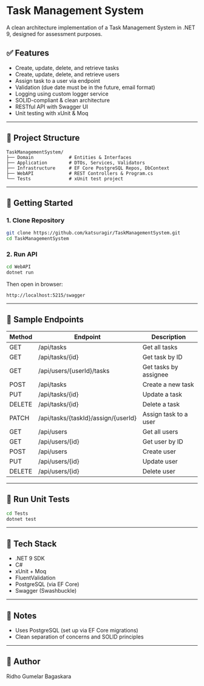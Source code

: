 # Task Management System

A clean architecture implementation of a Task Management System in .NET 9, designed for assessment purposes.

## ✅ Features
- Create, update, delete, and retrieve tasks
- Create, update, delete, and retrieve users
- Assign task to a user via endpoint
- Validation (due date must be in the future, email format)
- Logging using custom logger service
- SOLID-compliant & clean architecture
- RESTful API with Swagger UI
- Unit testing with xUnit & Moq

---

## 🧱 Project Structure
```
TaskManagementSystem/
├── Domain             # Entities & Interfaces
├── Application        # DTOs, Services, Validators
├── Infrastructure     # EF Core PostgreSQL Repos, DbContext
├── WebAPI             # REST Controllers & Program.cs
└── Tests              # xUnit test project
```

---

## 🚀 Getting Started

### 1. Clone Repository
```bash
git clone https://github.com/katsuragir/TaskManagementSystem.git
cd TaskManagementSystem
```

### 2. Run API
```bash
cd WebAPI
dotnet run
```

Then open in browser:
```
http://localhost:5215/swagger
```

---

## 📮 Sample Endpoints

| Method | Endpoint                            | Description             |
|--------|-------------------------------------|-------------------------|
| GET    | /api/tasks                          | Get all tasks           |
| GET    | /api/tasks/{id}                    | Get task by ID          |
| GET    | /api/users/{userId}/tasks          | Get tasks by assignee   |
| POST   | /api/tasks                          | Create a new task       |
| PUT    | /api/tasks/{id}                    | Update a task           |
| DELETE | /api/tasks/{id}                    | Delete a task           |
| PATCH  | /api/tasks/{taskId}/assign/{userId}| Assign task to a user   |
| GET    | /api/users                          | Get all users           |
| GET    | /api/users/{id}                    | Get user by ID          |
| POST   | /api/users                          | Create user             |
| PUT    | /api/users/{id}                    | Update user             |
| DELETE | /api/users/{id}                    | Delete user             |

---

## 🧪 Run Unit Tests
```bash
cd Tests
dotnet test
```

---

## 🔧 Tech Stack
- .NET 9 SDK
- C#
- xUnit + Moq
- FluentValidation
- PostgreSQL (via EF Core)
- Swagger (Swashbuckle)

---

## 📂 Notes
- Uses PostgreSQL (set up via EF Core migrations)
- Clean separation of concerns and SOLID principles

---

## 🧑 Author
Ridho Gumelar Bagaskara